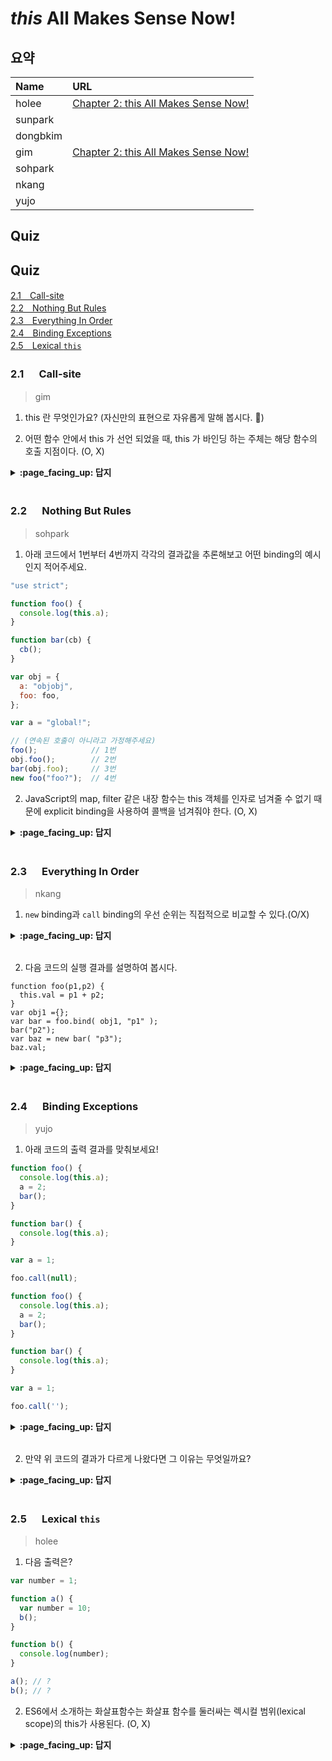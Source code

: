 # *this* All Makes Sense Now!

## 요약
| Name | URL |
|:---|:---|
| holee | [Chapter 2: this All Makes Sense Now!](https://github.com/hochan222/Everything-in-JavaScript/wiki/Chapter-2:-this-All-Makes-Sense-Now!) |
| sunpark |  |
| dongbkim |  |
| gim | [Chapter 2: this All Makes Sense Now!](https://velog.io/@mkitigy/Chapter-2-this-All-Makes-Sense-Now) |
| sohpark |  |
| nkang |  |
| yujo |  |

## Quiz

## Quiz

[2.1　Call-site](#21---Call-site)<br>
[2.2　Nothing But Rules](#22---Nothing-But-Rules)<br>
[2.3　Everything In Order](#23---Everything-In-Order)<br>
[2.4　Binding Exceptions](#24---Binding-Exceptions)<br>
[2.5　Lexical `this`](#25---Lexical-this)<br>

### 2.1 　  Call-site

> gim

1. this 란 무엇인가요? (자신만의 표현으로 자유롭게 말해 봅시다. 🙂)

2. 어떤 함수 안에서 this 가 선언 되었을 때, this 가 바인딩 하는 주체는 해당 함수의 호출 지점이다. (O, X)

<details>
<summary> <b> :page_facing_up: 답지 </b>  </summary>
<div markdown="1">

1. this 란 무엇인가요? (자신만의 표현으로 자유롭게 말해 봅시다. 🙂)

- `this` 란, 런타임에서 객체를 바인딩한다. (△)

- `this` 란, 모든 함수의 스코프 내에서 자동으로 정의되는 특수 식별자 키워드다. (o)

2. 어떤 함수 안에서 this 가 선언 되었을 때, this 가 바인딩 하는 주체는 해당 함수의 호출 지점이다. (O, __X__)

> call-site는 this 의 binding case 혹은 call-stack을 이해하기 위한 사전 개념일 뿐이지, 바인딩 주체라고 말 할 수는 없다.

- inner regular function 의 default binding: `window`/`undefined`

- 전역에서 `apply` , `call` , `binding` 을 이용한 function call

</div>
</details>
<br>

### 2.2 　  Nothing But Rules

> sohpark

1. 아래 코드에서 1번부터 4번까지 각각의 결과값을 추론해보고 어떤 binding의 예시인지 적어주세요. 

```javascript
"use strict";

function foo() {
  console.log(this.a);
}

function bar(cb) {
  cb();
}

var obj = {
  a: "objobj",
  foo: foo,
};

var a = "global!";

// (연속된 호출이 아니라고 가정해주세요)
foo();            // 1번
obj.foo();        // 2번
bar(obj.foo);     // 3번
new foo("foo?");  // 4번
```

2. JavaScript의 map, filter 같은 내장 함수는 this 객체를 인자로 넘겨줄 수 없기 때문에 explicit binding을 사용하여 콜백을 넘겨줘야 한다. (O, X)

<details>
<summary> <b> :page_facing_up: 답지 </b>  </summary>
<div markdown="1">

1.

|  |1번 | 2번 | 3번 | 4번 |
|---|:--:|:--:|:--:|:--:|
결과 | TypeError | objobj | TypeError | undefined|
종류 | default | implicit | default | new |

1-1번: use strict로 인해 전역을 this로 참조할 수 없기에 undefined.a는 TypeError

1-2번: implicit binding에 의해 obj의 a가 출력됩니다.

1-3번: 단순 함수의 참조값을 bar에 인자로 넘기고 있기 때문에 결국 콜백 호출 시 또 전역을 참조하게 되면서 1번과 동일한 오류가 발생합니다.

1-4번: foo 함수 안에 a의 값이 없기 때문에 undefined가 됩니다. 

2.
JavaScript의 map, filter 같은 내장 함수는 this 객체를 인자로 넘겨줄 수 없기 때문에 explicit binding을 사용하여 콜백을 넘겨줘야 한다. (O, __X__)

> forEach와 더불어 map, filter는 모두 두번째 인자로 binding할 this 객체를 넘겨줄 수 있습니다. 

</div>
</details>
<br>

### 2.3 　  Everything In Order

> nkang

1. `new` binding과 `call` binding의 우선 순위는 직접적으로 비교할 수 있다.(O/X)

<details>
<summary> <b> :page_facing_up: 답지 </b>  </summary>
<div markdown="1">
(X)

`new foo.call(obj1)` is not allowed, to test new binding directly against explicit binding.
  
</div>
</details>
<br>

2. 다음 코드의 실행 결과를 설명하여 봅시다.
```
function foo(p1,p2) {
  this.val = p1 + p2;
}
var obj1 ={};
var bar = foo.bind( obj1, "p1" );
bar("p2");
var baz = new bar( "p3");
baz.val;
```

<details>
<summary> <b> :page_facing_up: 답지 </b>  </summary>
<div markdown="1">
p1p3

any argumetns passed after the first `this` binding argument are defaulted as standard arguments to the underlying function.
  
</div>
</details>
<br>

### 2.4 　  Binding Exceptions

> yujo
1. 아래 코드의 출력 결과를 맞춰보세요!
```js
function foo() {
  console.log(this.a);
  a = 2;
  bar();
}

function bar() {
  console.log(this.a);
}

var a = 1;

foo.call(null);
```
```js
function foo() {
  console.log(this.a);
  a = 2;
  bar();
}

function bar() {
  console.log(this.a);
}

var a = 1;

foo.call('');
```
<details>
<summary> <b> :page_facing_up: 답지 </b>  </summary>
<div markdown="1">

```js
function foo() {
  console.log(this.a); // 1
  a = 2;
  bar();
}

function bar() {
  console.log(this.a); // 2
}

var a = 1;

foo.call(null);
```
```js
function foo() {
  console.log(this.a); // undefined
  a = 2;
  bar(); 
}

function bar() {
  console.log(this.a); // 2
}

var a = 1;

foo.call('');
```

</div>
</details>
<br>


2. 만약 위 코드의 결과가 다르게 나왔다면 그 이유는 무엇일까요?

<details>
<summary> <b> :page_facing_up: 답지 </b>  </summary>
<div markdown="1">

```call```,  ```apply```,  ```bind``` 메서드에 첫 번째 인자로 ```null``` 또는 ```undefined```를 넘기면 this 바인딩이 무시되고 기본 바인딩 규칙이 적용되기 때문입니다.

</div>
</details>
<br>

### 2.5 　  Lexical `this`

> holee

1. 다음 출력은?

```js
var number = 1;

function a() {
  var number = 10;
  b();
}

function b() {
  console.log(number);
}

a(); // ?
b(); // ?
```

2. ES6에서 소개하는 화살표함수는 화살표 함수를 둘러싸는 렉시컬 범위(lexical scope)의 this가 사용된다. (O, X)
<details>
<summary> <b> :page_facing_up: 답지 </b>  </summary>
<div markdown="1">

1. 
```js
a(); // 1
b(); // 1
```

> lexical scope에 관한 이야기다. 함수의 호출로 상위 스코프가 결정된 것이 아니라 함수의 선언에 따라 상위 스코프가 결정되었기 때문에 다음과 같은 결과가 나온다.  

> 함수의 호출에 따라 상위 스코프가 정해지는 것을 Dynamic Scope라고 한다. Perl, Bash Shell 등이 있다.  

> 요즘의 대부분의 프로그램 언어(JavaScropt, C, Java 등)들은 Lexical Scope를 따른다.  

2. ES6에서 소개하는 화살표함수는 화살표 함수를 둘러싸는 렉시컬 범위(lexical scope)의 this가 사용된다. (__O__, X)

> 화살표 함수는 자신의 this가 없습니다.  대신 화살표 함수를 둘러싸는 렉시컬 범위(lexical scope)의 this가 사용됩니다; 화살표 함수는 일반 변수 조회 규칙(normal variable lookup rules)을 따릅니다. 때문에 현재 범위에서 존재하지 않는 this를 찾을 때, 화살표 함수는 바로 바깥 범위에서 this를 찾는것으로 검색을 끝내게 됩니다. [MDN](https://developer.mozilla.org/ko/docs/Web/JavaScript/Reference/Functions/%EC%95%A0%EB%A1%9C%EC%9A%B0_%ED%8E%91%EC%85%98)  

</div>
</details>
<br>
